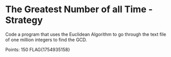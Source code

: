 # The Greatest Number of all Time - Strategy

Code a program that uses the Euclidean Algorithm to go through the text file of one million integers to find the GCD. 

Points: 150
FLAG{1754935158}
